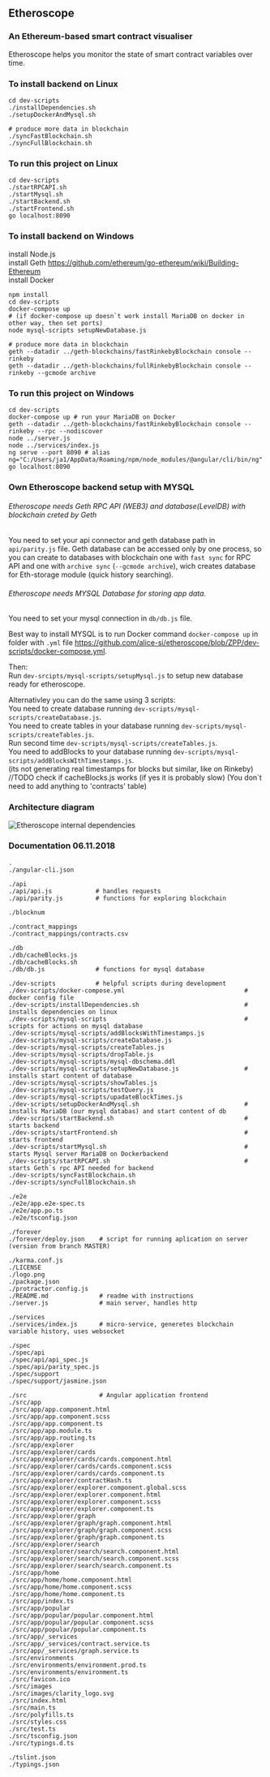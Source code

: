 ## Etheroscope
### An Ethereum-based smart contract visualiser
Etheroscope helps you monitor the state of smart contract variables over time.

### To install backend on Linux
```shell
cd dev-scripts
./installDependencies.sh
./setupDockerAndMysql.sh

# produce more data in blockchain
./syncFastBlockchain.sh
./syncFullBlockchain.sh
```

### To run this project on Linux
```shell
cd dev-scripts
./startRPCAPI.sh
./startMysql.sh
./startBackend.sh
./startFrontend.sh
go localhost:8090
```

### To install backend on Windows
install Node.js<br>
install Geth https://github.com/ethereum/go-ethereum/wiki/Building-Ethereum<br>
install Docker
```shell
npm install
cd dev-scripts
docker-compose up
# (if docker-compose up doesn`t work install MariaDB on docker in other way, then set ports)
node mysql-scripts setupNewDatabase.js

# produce more data in blockchain
geth --datadir ../geth-blockchains/fastRinkebyBlockchain console --rinkeby
geth --datadir ../geth-blockchains/fullRinkebyBlockchain console --rinkeby --gcmode archive
```

### To run this project on Windows
```shell
cd dev-scripts
docker-compose up # run your MariaDB on Docker
geth --datadir ../geth-blockchains/fastRinkebyBlockchain console --rinkeby --rpc --nodiscover
node ../server.js
node ../services/index.js
ng serve --port 8090 # alias ng="C:/Users/ja1/AppData/Roaming/npm/node_modules/@angular/cli/bin/ng"
go localhost:8090
```

### Own Etheroscope backend setup with MYSQL
###### Etheroscope needs Geth RPC API (WEB3) and database(LevelDB) with blockchain creted by Geth
You need to set your api connector and geth database path in `api/parity.js` file.
Geth database can be accessed only by one process,
so you can create to databases with blockchain one with `fast sync` for RPC API
and one with `archive sync` (`--gcmode archive`),
wich creates database for Eth-storage module (quick history searching).

###### Etheroscope needs MYSQL Database for storing app data.
You need to set your mysql connection in `db/db.js` file.

Best way to install MYSQL is to run Docker command `docker-compose up` in
folder with `.yml` file https://github.com/alice-si/etheroscope/blob/ZPP/dev-scripts/docker-compose.yml.

Then:<br>
Run `dev-srcipts/mysql-scripts/setupMysql.js` to setup new database ready for etheroscope.

Alternativley you can do the same using 3 scripts: <br>
You need to create database running `dev-scripts/mysql-scripts/createDatabase.js`.<br>
You need to create tables in your database running `dev-scripts/mysql-scripts/createTables.js`.<br>
Run second time `dev-scripts/mysql-scripts/createTables.js`.<br>
You need to addBlocks to your database running `dev-scripts/mysql-scripts/addBlocksWIthTimestamps.js`.<br>
(its not generating real timestamps for blocks but similar, like on Rinkeby)<br>
//TODO check if cacheBlocks.js works (if yes it is probably slow)
(You don`t need to add anything to 'contracts' table)

### Architecture diagram
![Etheroscope internal dependencies](https://raw.githubusercontent.com/Jab1one/materialy/master/architecture-diagrams/prostyrysunekarchitektury.jpg)

### Documentation 06.11.2018
```shell
.
./angular-cli.json
```
```shell
./api
./api/api.js            # handles requests
./api/parity.js         # functions for exploring blockchain
```
```shell
./blocknum
```
```shell
./contract_mappings
./contract_mappings/contracts.csv
```
```shell
./db
./db/cacheBlocks.js
./db/cacheBlocks.sh
./db/db.js              # functions for mysql database
```
```shell
./dev-scripts           # helpful scripts during development
./dev-scripts/docker-compose.yml                                 # docker config file
./dev-scripts/installDependencies.sh                             # installs dependencies on linux
./dev-scripts/mysql-scripts                                      # scripts for actions on mysql database
./dev-scripts/mysql-scripts/addBlocksWithTimestamps.js
./dev-scripts/mysql-scripts/createDatabase.js
./dev-scripts/mysql-scripts/createTables.js
./dev-scripts/mysql-scripts/dropTable.js
./dev-scripts/mysql-scripts/mysql-dbschema.ddl
./dev-scripts/mysql-scripts/setupNewDatabase.js                  # installs start content of database
./dev-scripts/mysql-scripts/showTables.js
./dev-scripts/mysql-scripts/testQuery.js
./dev-scripts/mysql-scripts/upadateBlockTimes.js
./dev-scripts/setupDockerAndMysql.sh                             # installs MariaDB (our mysql databas) and start content of db
./dev-scripts/startBackend.sh                                    # starts backend
./dev-scripts/startFrontend.sh                                   # starts frontend
./dev-scripts/startMysql.sh                                      # starts Mysql server MariaDB on Dockerbackend
./dev-scripts/startRPCAPI.sh                                     # starts Geth`s rpc API needed for backend
./dev-scripts/syncFastBlockchain.sh
./dev-scripts/syncFullBlockchain.sh
```
```shell
./e2e
./e2e/app.e2e-spec.ts
./e2e/app.po.ts
./e2e/tsconfig.json
```
```shell
./forever
./forever/deploy.json    # script for running aplication on server (version from branch MASTER)
```
```shell
./karma.conf.js
./LICENSE
./logo.png
./package.json
./protractor.config.js
./README.md              # readme with instructions
./server.js              # main server, handles http
```
```shell
./services
./services/index.js      # micro-service, generetes blockchain variable history, uses websocket
```
```shell
./spec
./spec/api
./spec/api/api_spec.js
./spec/api/parity_spec.js
./spec/support
./spec/support/jasmine.json
```
```shell
./src                    # Angular application frontend
./src/app
./src/app/app.component.html
./src/app/app.component.scss
./src/app/app.component.ts
./src/app/app.module.ts
./src/app/app.routing.ts
./src/app/explorer
./src/app/explorer/cards
./src/app/explorer/cards/cards.component.html
./src/app/explorer/cards/cards.component.scss
./src/app/explorer/cards/cards.component.ts
./src/app/explorer/contractHash.ts
./src/app/explorer/explorer.component.global.scss
./src/app/explorer/explorer.component.html
./src/app/explorer/explorer.component.scss
./src/app/explorer/explorer.component.ts
./src/app/explorer/graph
./src/app/explorer/graph/graph.component.html
./src/app/explorer/graph/graph.component.scss
./src/app/explorer/graph/graph.component.ts
./src/app/explorer/search
./src/app/explorer/search/search.component.html
./src/app/explorer/search/search.component.scss
./src/app/explorer/search/search.component.ts
./src/app/home
./src/app/home/home.component.html
./src/app/home/home.component.scss
./src/app/home/home.component.ts
./src/app/index.ts
./src/app/popular
./src/app/popular/popular.component.html
./src/app/popular/popular.component.scss
./src/app/popular/popular.component.ts
./src/app/_services
./src/app/_services/contract.service.ts
./src/app/_services/graph.service.ts
./src/environments
./src/environments/environment.prod.ts
./src/environments/environment.ts
./src/favicon.ico
./src/images
./src/images/clarity_logo.svg
./src/index.html
./src/main.ts
./src/polyfills.ts
./src/styles.css
./src/test.ts
./src/tsconfig.json
./src/typings.d.ts
```
```shell
./tslint.json
./typings.json
```
